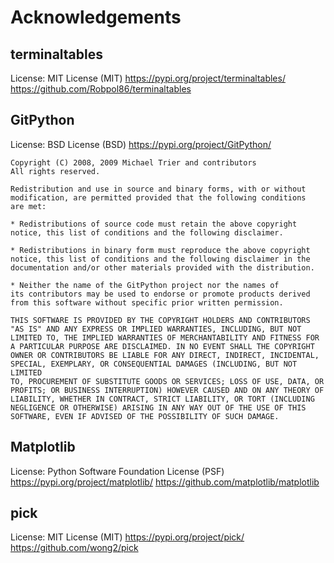 # Acknowledgements

## terminaltables
License: MIT License (MIT)
https://pypi.org/project/terminaltables/
https://github.com/Robpol86/terminaltables

## GitPython
License: BSD License (BSD)
https://pypi.org/project/GitPython/

``` 
Copyright (C) 2008, 2009 Michael Trier and contributors
All rights reserved.

Redistribution and use in source and binary forms, with or without 
modification, are permitted provided that the following conditions 
are met:

* Redistributions of source code must retain the above copyright 
notice, this list of conditions and the following disclaimer.

* Redistributions in binary form must reproduce the above copyright 
notice, this list of conditions and the following disclaimer in the 
documentation and/or other materials provided with the distribution.

* Neither the name of the GitPython project nor the names of 
its contributors may be used to endorse or promote products derived 
from this software without specific prior written permission.

THIS SOFTWARE IS PROVIDED BY THE COPYRIGHT HOLDERS AND CONTRIBUTORS 
"AS IS" AND ANY EXPRESS OR IMPLIED WARRANTIES, INCLUDING, BUT NOT 
LIMITED TO, THE IMPLIED WARRANTIES OF MERCHANTABILITY AND FITNESS FOR 
A PARTICULAR PURPOSE ARE DISCLAIMED. IN NO EVENT SHALL THE COPYRIGHT 
OWNER OR CONTRIBUTORS BE LIABLE FOR ANY DIRECT, INDIRECT, INCIDENTAL, 
SPECIAL, EXEMPLARY, OR CONSEQUENTIAL DAMAGES (INCLUDING, BUT NOT LIMITED 
TO, PROCUREMENT OF SUBSTITUTE GOODS OR SERVICES; LOSS OF USE, DATA, OR 
PROFITS; OR BUSINESS INTERRUPTION) HOWEVER CAUSED AND ON ANY THEORY OF 
LIABILITY, WHETHER IN CONTRACT, STRICT LIABILITY, OR TORT (INCLUDING 
NEGLIGENCE OR OTHERWISE) ARISING IN ANY WAY OUT OF THE USE OF THIS 
SOFTWARE, EVEN IF ADVISED OF THE POSSIBILITY OF SUCH DAMAGE.
```

## Matplotlib
License: Python Software Foundation License (PSF)
https://pypi.org/project/matplotlib/
https://github.com/matplotlib/matplotlib

## pick
License: MIT License (MIT)
https://pypi.org/project/pick/
https://github.com/wong2/pick
